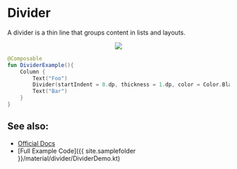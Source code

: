<!---
This is the API of version 1.1.1
-->
# Divider

A divider is a thin line that groups content in lists and layouts.

<p align="center">
  <img src ="{{ site.images }}/material/divider/divider.png"  />
</p>

``` kotlin
@Composable
fun DividerExample(){
    Column {
        Text("Foo")
        Divider(startIndent = 8.dp, thickness = 1.dp, color = Color.Black)
        Text("Bar")
    }
}
```

## See also:
* [Official Docs](https://developer.android.com/reference/kotlin/androidx/compose/material/package-summary#divider)
* [Full Example Code]({{ site.samplefolder }}/material/divider/DividerDemo.kt)
